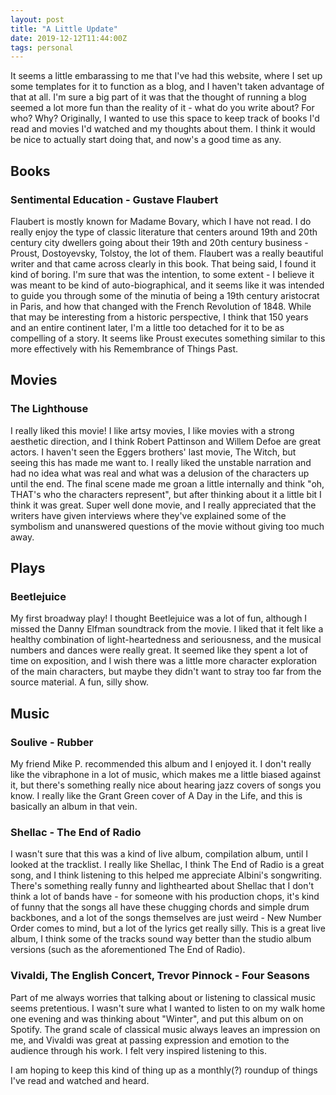 ```yaml
---
layout: post
title: "A Little Update"
date: 2019-12-12T11:44:00Z
tags: personal
---
```


It seems a little embarassing to me that I've had this website, where I set up some templates for it to function as a blog, and I haven't taken advantage of that at all. I'm sure a big part of it was that the thought of running a blog seemed a lot more fun than the reality of it - what do you write about? For who? Why? Originally, I wanted to use this space to keep track of books I'd read and movies I'd watched and my thoughts about them. I think it would be nice to actually start doing that, and now's a good time as any.

<!--break-->

## Books

### Sentimental Education - Gustave Flaubert
Flaubert is mostly known for Madame Bovary, which I have not read. I do really enjoy the type of classic literature that centers around 19th and 20th century city dwellers going about their 19th and 20th century business - Proust, Dostoyevsky, Tolstoy, the lot of them. Flaubert was a really beautiful writer and that came across clearly in this book.
That being said, I found it kind of boring. I'm sure that was the intention, to some extent - I believe it was meant to be kind of auto-biographical, and it seems like it was intended to guide you through some of the minutia of being a 19th century aristocrat in Paris, and how that changed with the French Revolution of 1848. While that may be interesting from a historic perspective, I think that 150 years and an entire continent later, I'm a little too detached for it to be as compelling of a story. It seems like Proust executes something similar to this more effectively with his Remembrance of Things Past.

## Movies

### The Lighthouse
I really liked this movie! I like artsy movies, I like movies with a strong aesthetic direction, and I think Robert Pattinson and Willem Defoe are great actors. I haven't seen the Eggers brothers' last movie, The Witch, but seeing this has made me want to. I really liked the unstable narration and had no idea what was real and what was a delusion of the characters up until the end. The final scene made me groan a little internally and think "oh, THAT's who the characters represent", but after thinking about it a little bit I think it was great. Super well done movie, and I really appreciated that the writers have given interviews where they've explained some of the symbolism and unanswered questions of the movie without giving too much away.

## Plays

### Beetlejuice
My first broadway play! I thought Beetlejuice was a lot of fun, although I missed the Danny Elfman soundtrack from the movie. I liked that it felt like a healthy combination of light-heartedness and seriousness, and the musical numbers and dances were really great. It seemed like they spent a lot of time on exposition, and I wish there was a little more character exploration of the main characters, but maybe they didn't want to stray too far from the source material. A fun, silly show.

## Music

### Soulive - Rubber
My friend Mike P. recommended this album and I enjoyed it. I don't really like the vibraphone in a lot of music, which makes me a little biased against it, but there's something really nice about hearing jazz covers of songs you know. I really like the Grant Green cover of A Day in the Life, and this is basically an album in that vein.

### Shellac - The End of Radio
I wasn't sure that this was a kind of live album, compilation album, until I looked at the tracklist. I really like Shellac, I think The End of Radio is a great song, and I think listening to this helped me appreciate Albini's songwriting. There's something really funny and lighthearted about Shellac that I don't think a lot of bands have - for someone with his production chops, it's kind of funny that the songs all have these chugging chords and simple drum backbones, and a lot of the songs themselves are just weird - New Number Order comes to mind, but a lot of the lyrics get really silly. This is a great live album, I think some of the tracks sound way better than the studio album versions (such as the aforementioned The End of Radio).

### Vivaldi, The English Concert, Trevor Pinnock - Four Seasons
Part of me always worries that talking about or listening to classical music seems pretentious. I wasn't sure what I wanted to listen to on my walk home one evening and was thinking about "Winter", and put this album on on Spotify. The grand scale of classical music always leaves an impression on me, and Vivaldi was great at passing expression and emotion to the audience through his work. I felt very inspired listening to this.


I am hoping to keep this kind of thing up as a monthly(?) roundup of things I've read and watched and heard.